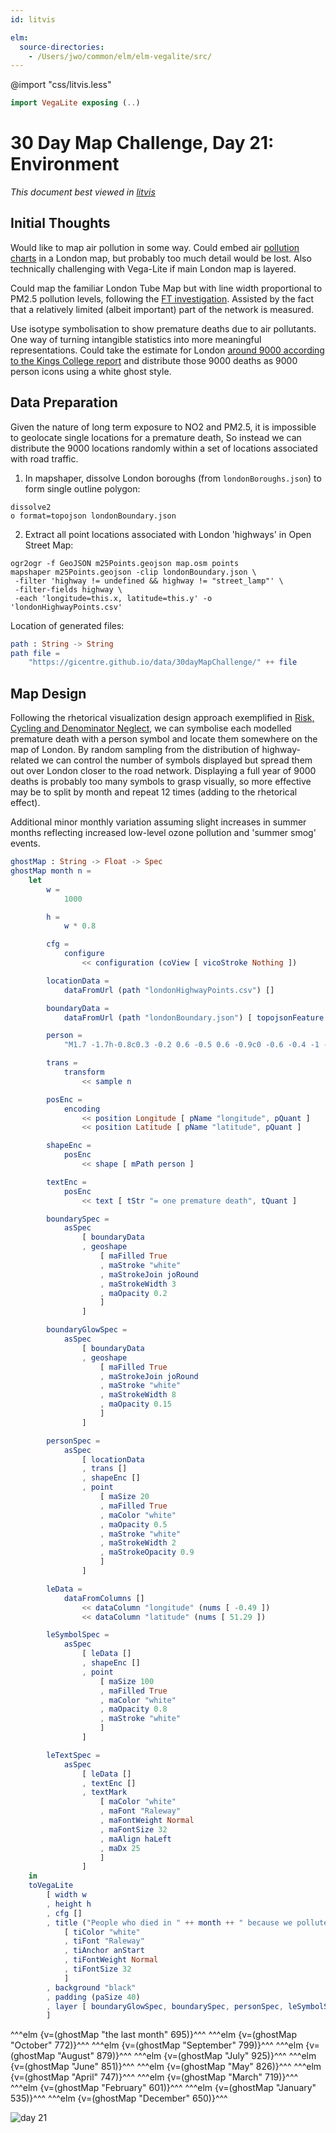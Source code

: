 ```yaml
---
id: litvis

elm:
  source-directories:
    - /Users/jwo/common/elm/elm-vegalite/src/
---
```


@import "css/litvis.less"

```elm {l=hidden}
import VegaLite exposing (..)
```

# 30 Day Map Challenge, Day 21: Environment

_This document best viewed in [litvis](https://github.com/gicentre/litvis)_

## Initial Thoughts

Would like to map air pollution in some way. Could embed air [pollution charts](https://twitter.com/jwoLondon/status/1023616910829740033) in a London map, but probably too much detail would be lost. Also technically challenging with Vega-Lite if main London map is layered.

Could map the familiar London Tube Map but with line width proportional to PM2.5 pollution levels, following the [FT investigation](https://www.ft.com/content/6f381ad4-fef7-11e9-be59-e49b2a136b8d). Assisted by the fact that a relatively limited (albeit important) part of the network is measured.

Use isotype symbolisation to show premature deaths due to air pollutants. One way of turning intangible statistics into more meaningful representations. Could take the estimate for London [around 9000 according to the Kings College report](https://www.london.gov.uk/sites/default/files/hiainlondon_kingsreport_14072015_final.pdf) and distribute those 9000 deaths as 9000 person icons using a white ghost style.

## Data Preparation

Given the nature of long term exposure to NO2 and PM2.5, it is impossible to geolocate single locations for a premature death, So instead we can distribute the 9000 locations randomly within a set of locations associated with road traffic.

1. In mapshaper, dissolve London boroughs (from `londonBoroughs.json`) to form single outline polygon:

```
dissolve2
o format=topojson londonBoundary.json
```

2. Extract all point locations associated with London 'highways' in Open Street Map:

```
ogr2ogr -f GeoJSON m25Points.geojson map.osm points
mapshaper m25Points.geojson -clip londonBoundary.json \
 -filter 'highway != undefined && highway != "street_lamp"' \
 -filter-fields highway \
 -each 'longitude=this.x, latitude=this.y' -o 'londonHighwayPoints.csv'
```

Location of generated files:

```elm {l}
path : String -> String
path file =
    "https://gicentre.github.io/data/30dayMapChallenge/" ++ file
```

## Map Design

Following the rhetorical visualization design approach exemplified in [Risk, Cycling and Denominator Neglect](https://www.gicentre.net/blog/2013/11/24/risk-cycling-and-denominator-neglect), we can symbolise each modelled premature death with a person symbol and locate them somewhere on the map of London. By random sampling from the distribution of highway-related we can control the number of symbols displayed but spread them out over London closer to the road network. Displaying a full year of 9000 deaths is probably too many symbols to grasp visually, so more effective may be to split by month and repeat 12 times (adding to the rhetorical effect).

Additional minor monthly variation assuming slight increases in summer months reflecting increased low-level ozone pollution and 'summer smog' events.

```elm {l}
ghostMap : String -> Float -> Spec
ghostMap month n =
    let
        w =
            1000

        h =
            w * 0.8

        cfg =
            configure
                << configuration (coView [ vicoStroke Nothing ])

        locationData =
            dataFromUrl (path "londonHighwayPoints.csv") []

        boundaryData =
            dataFromUrl (path "londonBoundary.json") [ topojsonFeature "london" ]

        person =
            "M1.7 -1.7h-0.8c0.3 -0.2 0.6 -0.5 0.6 -0.9c0 -0.6 -0.4 -1 -1 -1c-0.6 0 -1 0.4 -1 1c0 0.4 0.2 0.7 0.6 0.9h-0.8c-0.4 0 -0.7 0.3 -0.7 0.6v1.9c0 0.3 0.3 0.6 0.6 0.6h0.2c0 0 0 0.1 0 0.1v1.9c0 0.3 0.2 0.6 0.3 0.6h1.3c0.2 0 0.3 -0.3 0.3 -0.6v-1.8c0 0 0 -0.1 0 -0.1h0.2c0.3 0 0.6 -0.3 0.6 -0.6v-2c0.2 -0.3 -0.1 -0.6 -0.4 -0.6z"

        trans =
            transform
                << sample n

        posEnc =
            encoding
                << position Longitude [ pName "longitude", pQuant ]
                << position Latitude [ pName "latitude", pQuant ]

        shapeEnc =
            posEnc
                << shape [ mPath person ]

        textEnc =
            posEnc
                << text [ tStr "= one premature death", tQuant ]

        boundarySpec =
            asSpec
                [ boundaryData
                , geoshape
                    [ maFilled True
                    , maStroke "white"
                    , maStrokeJoin joRound
                    , maStrokeWidth 3
                    , maOpacity 0.2
                    ]
                ]

        boundaryGlowSpec =
            asSpec
                [ boundaryData
                , geoshape
                    [ maFilled True
                    , maStrokeJoin joRound
                    , maStroke "white"
                    , maStrokeWidth 8
                    , maOpacity 0.15
                    ]
                ]

        personSpec =
            asSpec
                [ locationData
                , trans []
                , shapeEnc []
                , point
                    [ maSize 20
                    , maFilled True
                    , maColor "white"
                    , maOpacity 0.5
                    , maStroke "white"
                    , maStrokeWidth 2
                    , maStrokeOpacity 0.9
                    ]
                ]

        leData =
            dataFromColumns []
                << dataColumn "longitude" (nums [ -0.49 ])
                << dataColumn "latitude" (nums [ 51.29 ])

        leSymbolSpec =
            asSpec
                [ leData []
                , shapeEnc []
                , point
                    [ maSize 100
                    , maFilled True
                    , maColor "white"
                    , maOpacity 0.8
                    , maStroke "white"
                    ]
                ]

        leTextSpec =
            asSpec
                [ leData []
                , textEnc []
                , textMark
                    [ maColor "white"
                    , maFont "Raleway"
                    , maFontWeight Normal
                    , maFontSize 32
                    , maAlign haLeft
                    , maDx 25
                    ]
                ]
    in
    toVegaLite
        [ width w
        , height h
        , cfg []
        , title ("People who died in " ++ month ++ " because we polluted London's air")
            [ tiColor "white"
            , tiFont "Raleway"
            , tiAnchor anStart
            , tiFontWeight Normal
            , tiFontSize 32
            ]
        , background "black"
        , padding (paSize 40)
        , layer [ boundaryGlowSpec, boundarySpec, personSpec, leSymbolSpec, leTextSpec ]
        ]
```

^^^elm {v=(ghostMap "the last month" 695)}^^^
^^^elm {v=(ghostMap "October" 772)}^^^
^^^elm {v=(ghostMap "September" 799)}^^^
^^^elm {v=(ghostMap "August" 879)}^^^
^^^elm {v=(ghostMap "July" 925)}^^^
^^^elm {v=(ghostMap "June" 851)}^^^
^^^elm {v=(ghostMap "May" 826)}^^^
^^^elm {v=(ghostMap "April" 747)}^^^
^^^elm {v=(ghostMap "March" 719)}^^^
^^^elm {v=(ghostMap "February" 601)}^^^
^^^elm {v=(ghostMap "January" 535)}^^^
^^^elm {v=(ghostMap "December" 650)}^^^

![day 21](images/day21.jpg)

